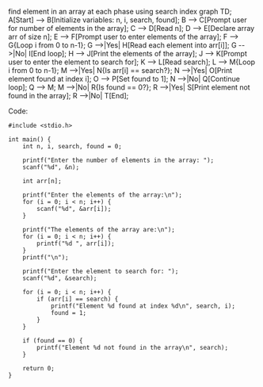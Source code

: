 find element in an array at each phase using search index
graph TD;
    A[Start] --> B[Initialize variables: n, i, search, found];
    B --> C[Prompt user for number of elements in the array];
    C --> D[Read n];
    D --> E[Declare array arr of size n];
    E --> F[Prompt user to enter elements of the array];
    F --> G{Loop i from 0 to n-1};
    G -->|Yes| H[Read each element into arr[i]];
    G -->|No| I[End loop];
    H --> J[Print the elements of the array];
    J --> K[Prompt user to enter the element to search for];
    K --> L[Read search];
    L --> M{Loop i from 0 to n-1};
    M -->|Yes| N{Is arr[i] == search?};
    N -->|Yes| O[Print element found at index i];
    O --> P[Set found to 1];
    N -->|No| Q[Continue loop];
    Q --> M;
    M -->|No| R{Is found == 0?};
    R -->|Yes| S[Print element not found in the array];
    R -->|No| T[End];

Code:
```
#include <stdio.h>

int main() {
    int n, i, search, found = 0;

    printf("Enter the number of elements in the array: ");
    scanf("%d", &n);

    int arr[n];

    printf("Enter the elements of the array:\n");
    for (i = 0; i < n; i++) {
        scanf("%d", &arr[i]);
    }

    printf("The elements of the array are:\n");
    for (i = 0; i < n; i++) {
        printf("%d ", arr[i]);
    }
    printf("\n");

    printf("Enter the element to search for: ");
    scanf("%d", &search);

    for (i = 0; i < n; i++) {
        if (arr[i] == search) {
            printf("Element %d found at index %d\n", search, i);
            found = 1;
        }
    }

    if (found == 0) {
        printf("Element %d not found in the array\n", search);
    }

    return 0;
}
```
